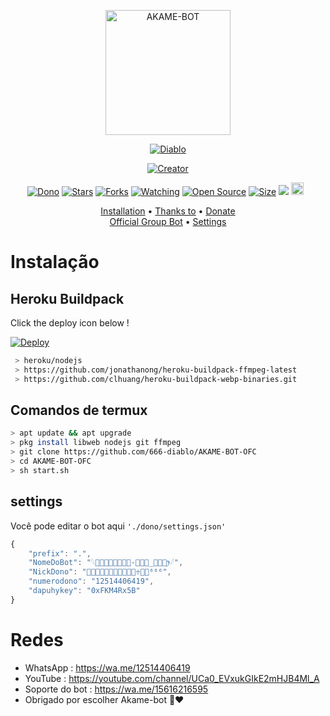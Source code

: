 <p align="center">
<img src="https://64.media.tumblr.com/bc16b24b8227d2ce7315a8c622babf5e/f5483187cd3e42ed-3c/s640x960/1892ea9f06c15fc22660790f6702c14f1ed1ed0f.jpg" alt="AKAME-BOT" width="200"/>

<p align="center">
    <a href="https://zeeoneofc.github.io">
        <img
            src="https://readme-typing-svg.herokuapp.com?size=15&width=280&lines=Obligado+por+usar+Akame+bot+❤️"
            alt="Diablo"
        />
    </a>
</p>

</p>
<p align="center">
<a href="https://github.com/666-diablo"><img title="Creator" src="https://img.shields.io/badge/Creator-Diablo-red.svg?style=for-the-badge&logo=github"></a>
</p>
<p align="center">
<a href="https://wa.me/12514406419"><img title="Dono" src="https://img.shields.io/github/followers/666-diablo?color=red&style=flat-square"></a>
<a href="https://github.com/666-diablo/AKAME-BOT-OFC/stargazers/"><img title="Stars" src="https://img.shields.io/github/stars/zeeoneofc/Haruka?color=blue&style=flat-square"></a>
<a href="https://github.com/666-diablo/AKAME-BOT-OFC/network/members"><img title="Forks" src="https://img.shields.io/github/forks/zeeoneofc/Haruka?color=red&style=flat-square"></a>
<a href="https://github.com/666-diablo/AKAME-BOT-OFC/watchers"><img title="Watching" src="https://img.shields.io/github/watchers/zeeoneofc/Haruka?label=Watchers&color=blue&style=flat-square"></a>
<a href="https://github.com/666-diablo/AKAME-BOT-OFC"><img title="Open Source" src="https://badges.frapsoft.com/os/v2/open-source.svg?v=103"></a>
<a href="https://github.com/666-diablo/AKAME-BOT-OFC/"><img title="Size" src="https://img.shields.io/github/repo-size/zeeoneofc/Haruka?style=flat-square&color=green"></a>
<a href="https://hits.seeyoufarm.com"><img src="https://hits.seeyoufarm.com/api/count/incr/badge.svg?url=https%3A%2F%2Fgithub.com%2Fzeeoneofc%2FHaruka&count_bg=%2379C83D&title_bg=%23555555&icon=probot.svg&icon_color=%2300FF6D&title=hits&edge_flat=false"/></a>
<a href="https://github.com/666-diablo/AKAME-BOT-OFC/graphs/commit-activity"><img height="20" src="https://img.shields.io/badge/Maintained%3F-yes-green.svg"></a>&nbsp;&nbsp;
</p>

<p align="center">
  <a href="https://github.com/zeeoneofc/Haruka#instalasi">Installation</a> •
  <a href="https://github.com/zeeoneofc/Haruka#thanks-to">Thanks to</a> •
  <a href="https://github.com/zeeoneofc/Haruka#donate">Donate</a></br>
  <a href="https://github.com/zeeoneofc/Haruka#Official-Group"> Official Group Bot</a> •
  <a href="https://github.com/zeeoneofc/Haruka#settings">Settings</a>

</p>
</div>


# Instalação
## Heroku Buildpack

Click the deploy icon below !

[![Deploy](https://www.herokucdn.com/deploy/button.svg)](https://heroku.com/deploy?template=https://github.com/666-diablo/AKAME-BOT-OFC)

```bash
 > heroku/nodejs
 > https://github.com/jonathanong/heroku-buildpack-ffmpeg-latest
 > https://github.com/clhuang/heroku-buildpack-webp-binaries.git
```

## Comandos de termux
```bash
> apt update && apt upgrade
> pkg install libweb nodejs git ffmpeg
> git clone https://github.com/666-diablo/AKAME-BOT-OFC
> cd AKAME-BOT-OFC
> sh start.sh
```

## settings
Você pode editar o bot aqui `'./dono/settings.json'`

```ts
{
	"prefix": ".",
	"NomeDoBot": "𓆩ꪶ͢͜𝐀𝐊𝐀𝐌𝐄-𝐁𝐎𝐓_𝐎𝐅𝐂ꫂ𓆪",
	"NickDono": "ᬊ⃔⃕͜𝐃𝐈𝚫𝐁𝐋͢𝚯♱᭄⛧⁶⁶⁶",
	"numerodono": "12514406419",
	"dapuhykey": "0xFKM4Rx5B"
}
```
# Redes
- WhatsApp : https://wa.me/12514406419
- YouTube : https://youtube.com/channel/UCa0_EVxukGIkE2mHJB4Ml_A
- Soporte do bot : https://wa.me/15616216595
- Obrigado por escolher Akame-bot 🖤❤️
